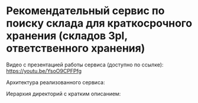 # Рекомендательный сервис по поиску склада для краткосрочного хранения (складов 3pl, ответственного хранения)

Видео с презентацией работы сервиса (доступно по ссылке):
https://youtu.be/YsoO9CPFPfg

Архитектура реализованного сервиса:


Иерархия директорий с кратким описанием:

